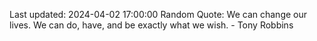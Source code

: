 Last updated: 2024-04-02 17:00:00
Random Quote: We can change our lives. We can do, have, and be exactly what we wish. - Tony Robbins